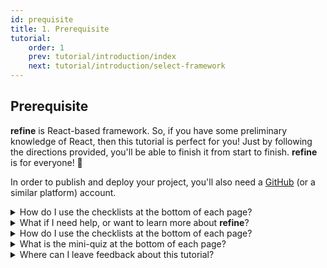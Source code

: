 ```yaml
---
id: prequisite
title: 1. Prerequisite
tutorial:
    order: 1
    prev: tutorial/introduction/index
    next: tutorial/introduction/select-framework
---
```


## Prerequisite

**refine** is React-based framework. So, if you have some preliminary knowledge of React, then this tutorial is perfect for you! Just by following the directions provided, you'll be able to finish it from start to finish. **refine** is for everyone! 🎉

In order to publish and deploy your project, you'll also need a [GitHub](https://github.com/) (or a similar platform) account.

<details>
<summary>How do I use the checklists at the bottom of each page?</summary>

A clickable task checklist awaits you at the end of each page to measure your understanding of the content. Check these items off to see your progress in the Tutorial Tracker.

(This data is only saved to your browser’s local storage, and is not available elsewhere. No data is sent to, nor stored by **refine**.)

</details>

<details>
<summary>What if I need help, or want to learn more about <strong>refine</strong>?</summary>

-   [Join the Discord Community](https://discord.com/invite/refine) – it is the easiest way to get help, all questions are usually answered in about 30 minutes.
-   [GitHub Discussions](https://github.com/refinedev/refine/discussions) – ask anything about the project or give feedback, we'd love to hear your thoughts!
-   Intercom – if you have any questions, you can ask them directly from the page you are on.

</details>

<details>
<summary>How do I use the checklists at the bottom of each page?</summary>

A clickable task checklist awaits you at the end of each page to measure your understanding of the content. Check these items off to see your progress in the Tutorial Tracker.

(This data is only saved to your browser’s local storage, and is not available elsewhere. No data is sent to, nor stored by **refine**.)

</details>

<details>
<summary>What is the mini-quiz at the bottom of each page?</summary>

The mini-quiz at the bottom of each page is a quick way to test your understanding of the content. It is not required to complete the tutorial, but it is recommended to take it to make sure you understand the content.

</details>

<details>
<summary>Where can I leave feedback about this tutorial?</summary>

You can leave feedback about this tutorial by clicking the `Give us feedback` button at the bottom of the tutorial tracker.

You can also find us on [Discord](https://discord.com/invite/refine).

</details>
